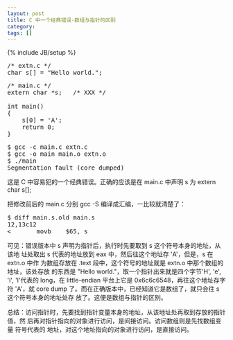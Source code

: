 ```yaml
---
layout: post
title: C 中一个经典错误·数组与指针的区别
category:
tags: []
---
```

{% include JB/setup %}

<pre>
/* extn.c */
char s[] = "Hello world.";
</pre>

<pre>
/* main.c */
extern char *s;   /* XXX */

int main()
{
    s[0] = 'A';
    return 0;
}
</pre>

<pre>
$ gcc -c main.c extn.c
$ gcc -o main main.o extn.o
$ ./main
Segmentation fault (core dumped)
</pre>

这是 C 中容易犯的一个经典错误。正确的应该是在 main.c 中声明 s 为 extern char s[];

把修改前后的 main.c 分别 gcc -S 编译成汇编，一比较就清楚了：

<pre>
$ diff main.s.old main.s
12,13c12
&lt;       movb    $65, s
</pre>

可见：错误版本中 s 声明为指针后，执行时先要取到 s 这个符号本身的地址，从该地
址处取出 s 代表的地址放到 eax 中，然后往这个地址存 'A'，但是，s 在 extn.o 中作
为数组存放在 .text 段中，这个符号的地址就是 extn.o 中那个数组的地址，该处存放
的东西是 "Hello world."，取一个指针出来就是四个字节'H', 'e', 'l', 'l'代表的
long，在 little-endian 平台上它是 0x6c6c6548，再往这个地址存字符 'A'，就 core
dump 了。而在正确版本中，已经知道它是数组了，就只会往 s 这个符号本身的地址处存
放了。这便是数组与指针的区别。

总结：访问指针时，先要找到指针变量本身的地址，从该地址处再取到存放的指针值，然
后再对指针指向的对象进行访问，是间接访问。访问数组则是先找数组变量 符号代表的
地址，对这个地址指向的对象进行访问，是直接访问。
